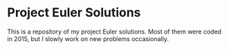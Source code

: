 # Project Euler Solutions

This is a repository of my project Euler solutions. Most of them were coded in 2015, but I slowly work on new problems occasionally.